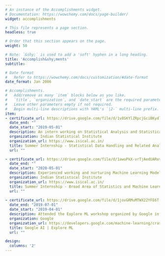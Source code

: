 ```yaml
---
# An instance of the Accomplishments widget.
# Documentation: https://wowchemy.com/docs/page-builder/
widget: accomplishments

# This file represents a page section.
headless: true

# Order that this section appears on the page.
weight: 50

# Note: `&shy;` is used to add a 'soft' hyphen in a long heading.
title: 'Accomplish&shy;ments'
subtitle:

# Date format
#   Refer to https://wowchemy.com/docs/customization/#date-format
date_format: Jan 2006

# Accomplishments.
#   Add/remove as many `item` blocks below as you like.
#   `title`, `organization`, and `date_start` are the required parameters.
#   Leave other parameters empty if not required.
#   Begin multi-line descriptions with YAML's `|2-` multi-line prefix.
item:
- certificate_url: https://drive.google.com/file/d/1v8SKYlZRpcjGciBKydlubrEexwG2Z9_7/view?usp=sharing
  date_end: ""
  date_start: "2019-05-01"
  description: An intern working on Statistical Analysis and Statistical Data Handling pertaining to Indian Parliamentary Results, 2019 under the guidance of Dr. Prof. Subhamoy Maitra, Applied Statistics Unit, ISI Kolkata. 
  organization: Indian Statistical Institute
  organization_url: https://www.isical.ac.in/
  title: Summer Internship - Statistical Data Handling and Related Analysis  
  url: ""

- certificate_url: https://drive.google.com/file/d/1awuPkX-vrTjAedUARxvJACUGQaUw9P63/view?usp=sharing
  date_end: ""
  date_start: "2020-05-01"
  description: Experienced working and nurturing Machine Learning Models to formulate the scenario of COVID-19 in India. Also analyzed the changes in the Technical Behavior of the Elderly using various Statistical Tools. Interned under the supervision of Dr. Prof. Subhamoy Maitra, Applied Statistics Unit, ISI Kolkata.
  organization: Indian Statistical Institute
  organization_url: https://www.isical.ac.in/
  title: Summer Internship - Broad Area of Statistics and Machine Learning
  url: ""
  
- certificate_url: https://drive.google.com/file/d/1jovGRMuMTWX22YFE6T-lodp6EKOBqlwa/view?usp=sharing
  date_end: "2019-07-01"
  date_start: "2019-04-01"
  description: Attended the Explore ML workshop organized by Google in collaboration with St.Xavier's College (Autonomous), Kolkata under the supervision of the Google Developers and Explore ML Program Manager, Aida Martinez. Was introduced various techniques of Machine Learning, Deep LEarning, Image Classification and Bootstrapping using the Python Programming Language.  
  organization: Google
  organization_url: https://developers.google.com/machine-learning/crash-course
  title: Google AI | Explore ML
  url: ""

design:
  columns: '2' 
---
```

